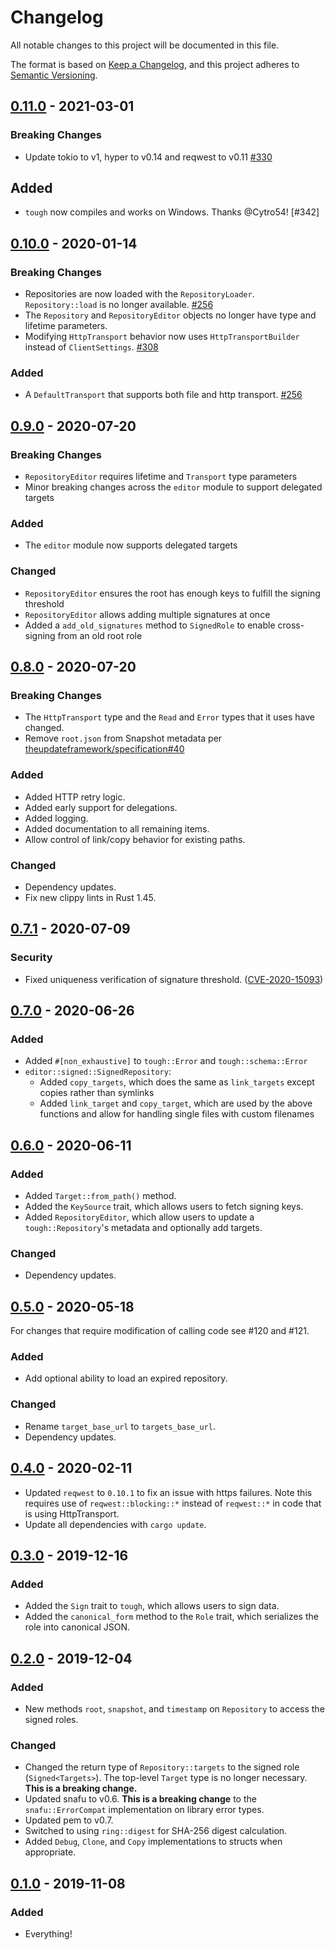 # Changelog
All notable changes to this project will be documented in this file.

The format is based on [Keep a Changelog](https://keepachangelog.com/en/1.0.0/),
and this project adheres to [Semantic Versioning](https://semver.org/spec/v2.0.0.html).

## [0.11.0] - 2021-03-01
### Breaking Changes
- Update tokio to v1, hyper to v0.14 and reqwest to v0.11 [#330]

## Added
- `tough` now compiles and works on Windows. Thanks @Cytro54! [#342]

[#308]: https://github.com/awslabs/tough/pull/342
[#330]: https://github.com/awslabs/tough/pull/330

## [0.10.0] - 2020-01-14
### Breaking Changes

- Repositories are now loaded with the `RepositoryLoader`. `Repository::load` is no longer available. [#256]
- The `Repository` and `RepositoryEditor` objects no longer have type and lifetime parameters.
- Modifying `HttpTransport` behavior now uses `HttpTransportBuilder` instead of `ClientSettings`. [#308]

### Added
- A `DefaultTransport` that supports both file and http transport. [#256]

[#256]: https://github.com/awslabs/tough/pull/256
[#308]: https://github.com/awslabs/tough/pull/308

## [0.9.0] - 2020-07-20
### Breaking Changes
- `RepositoryEditor` requires lifetime and `Transport` type parameters
- Minor breaking changes across the `editor` module to support delegated targets

### Added
- The `editor` module now supports delegated targets

### Changed
- `RepositoryEditor` ensures the root has enough keys to fulfill the signing threshold
- `RepositoryEditor` allows adding multiple signatures at once
- Added a `add_old_signatures` method to `SignedRole` to enable cross-signing from an old root role

## [0.8.0] - 2020-07-20
### Breaking Changes
- The `HttpTransport` type and the `Read` and `Error` types that it uses have changed.
- Remove `root.json` from Snapshot metadata per [theupdateframework/specification#40](https://github.com/theupdateframework/specification/pull/40) 

### Added
- Added HTTP retry logic.
- Added early support for delegations.
- Added logging.
- Added documentation to all remaining items.
- Allow control of link/copy behavior for existing paths.

### Changed
- Dependency updates.
- Fix new clippy lints in Rust 1.45.

## [0.7.1] - 2020-07-09

### Security
- Fixed uniqueness verification of signature threshold. ([CVE-2020-15093](https://github.com/awslabs/tough/security/advisories/GHSA-5q2r-92f9-4m49))

## [0.7.0] - 2020-06-26

### Added
- Added `#[non_exhaustive]` to `tough::Error` and `tough::schema::Error`
- `editor::signed::SignedRepository`:
  - Added `copy_targets`, which does the same as `link_targets` except copies rather than symlinks
  - Added `link_target` and `copy_target`, which are used by the above functions and allow for handling single files with custom filenames

## [0.6.0] - 2020-06-11

### Added
- Added `Target::from_path()` method.
- Added the `KeySource` trait, which allows users to fetch signing keys.
- Added `RepositoryEditor`, which allow users to update a `tough::Repository`'s metadata and optionally add targets.

### Changed
- Dependency updates.

## [0.5.0] - 2020-05-18

For changes that require modification of calling code see #120 and #121.

### Added
- Add optional ability to load an expired repository.

### Changed
- Rename `target_base_url` to `targets_base_url`.
- Dependency updates.

## [0.4.0] - 2020-02-11
- Updated `reqwest` to `0.10.1` to fix an issue with https failures. Note this requires use of `reqwest::blocking::*` instead of `reqwest::*` in code that is using HttpTransport.
- Update all dependencies with `cargo update`.

## [0.3.0] - 2019-12-16
### Added
- Added the `Sign` trait to `tough`, which allows users to sign data.
- Added the `canonical_form` method to the `Role` trait, which serializes the role into canonical JSON.

## [0.2.0] - 2019-12-04
### Added
- New methods `root`, `snapshot`, and `timestamp` on `Repository` to access the signed roles.

### Changed
- Changed the return type of `Repository::targets` to the signed role (`Signed<Targets>`). The top-level `Target` type is no longer necessary. **This is a breaking change.**
- Updated snafu to v0.6. **This is a breaking change** to the `snafu::ErrorCompat` implementation on library error types.
- Updated pem to v0.7.
- Switched to using `ring::digest` for SHA-256 digest calculation.
- Added `Debug`, `Clone`, and `Copy` implementations to structs when appropriate.

## [0.1.0] - 2019-11-08
### Added
- Everything!

[Unreleased]: https://github.com/awslabs/tough/compare/tough-v0.11.0...HEAD
[0.11.0]: https://github.com/awslabs/tough/compare/tough-v0.10.0...tough-v0.11.0
[0.10.0]: https://github.com/awslabs/tough/compare/tough-v0.9.0...tough-v0.10.0
[0.9.0]: https://github.com/awslabs/tough/compare/tough-v0.8.0...tough-v0.9.0
[0.8.0]: https://github.com/awslabs/tough/compare/tough-v0.7.1...tough-v0.8.0
[0.7.1]: https://github.com/awslabs/tough/compare/tough-v0.7.0...tough-v0.7.1
[0.7.0]: https://github.com/awslabs/tough/compare/tough-v0.6.0...tough-v0.7.0
[0.6.0]: https://github.com/awslabs/tough/compare/tough-v0.5.0...tough-v0.6.0
[0.5.0]: https://github.com/awslabs/tough/compare/tough-v0.4.0...tough-v0.5.0
[0.4.0]: https://github.com/awslabs/tough/compare/tough-v0.3.0...tough-v0.4.0
[0.3.0]: https://github.com/awslabs/tough/compare/tough-v0.2.0...tough-v0.3.0
[0.2.0]: https://github.com/awslabs/tough/compare/tough-v0.1.0...tough-v0.2.0
[0.1.0]: https://github.com/awslabs/tough/releases/tag/tough-v0.1.0
